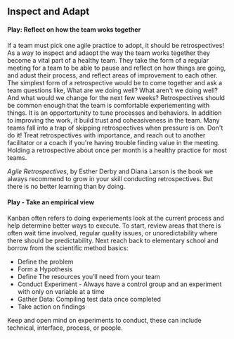 ## Inspect and Adapt

#### Play: Reflect on how the team woks together
If a team must  pick one agile practice to adopt, it should be retrospectives! As a way to inspect and adaopt the way the team works tegether they become a vital part of a healthy team. They take the form of a regular meeting for a team to be able to pause and reflect on how things are going, and adust their process, and reflect areas of improvement to each other. The simplest form of a retrospective would be to come together and ask a team questions like, What are we doing well? What aren't we doing well? And what would we change for the next few weeks? Retrospectives should be common enough that the team is comfortable experiementing with things. It is an opportortunity to tune processes and behaviors.  In addition to improving the work, it build trust and coheasiveness in the team. Many teams fall into a trap of skipping retrospectives when pressure is on. Don't do it! Treat retrospectives with importance, and reach out to another facilitator or a coach if you're having trouble finding value in the meeting. Holding a retrospective about once per month is a healthy practice for most teams.

_Agile Retrospectives_, by Esther Derby and Diana Larson is the book we always recommend to grow in your skill conducting retrospectives. But there is no better learning than by doing.

#### Play - Take an empirical view
Kanban often refers to doing experiements look at the current process and help determine better ways to execute.  To start, review areas that there is often wait time involved, regular quality issues, or unoredictability where there should be predictability.  Next reach back to elementary school and borrow from the scientific method basics:
 
 - Define the problem
 - Form a Hypothesis
 - Define The resources you’ll need from your team
 - Conduct Experiment - Always have a control group and an experiment with only on variable at a time
 - Gather Data: Compiling test data once completed
 - Take action on findings

Keep and open mind on experiments to conduct, these can include technical, interface, process, or people.  
